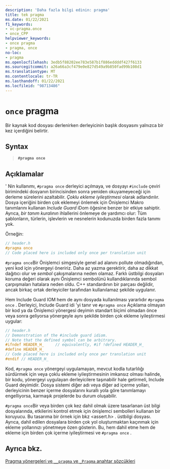 ```yaml
---
description: 'Daha fazla bilgi edinin: pragma'
title: tek pragma
ms.date: 01/22/2021
f1_keywords:
- vc-pragma.once
- once_CPP
helpviewer_keywords:
- once pragma
- pragma, once
no-loc:
- pragma
ms.openlocfilehash: 3edb5f88202ee783e587b1f886eddddf427f6133
ms.sourcegitcommit: a26a66a3cf479e0e827d549a9b850fad99b108d1
ms.translationtype: MT
ms.contentlocale: tr-TR
ms.lasthandoff: 01/22/2021
ms.locfileid: "98713486"
---
```

# <a name="once-no-locpragma"></a>`once` pragma

Bir kaynak kod dosyası derlenirken derleyicinin başlık dosyasını yalnızca bir kez içerdiğini belirtir.

## <a name="syntax"></a>Syntax

> **`#pragma once`**

## <a name="remarks"></a>Açıklamalar

' Nin kullanımı, `#pragma once` derleyici açılmaya, ve dosyayı `#include` çeviri birimindeki dosyanın birincisinden sonra yeniden okuyameyeceği için derleme sürelerini azaltabilir. *Çoklu ekleme iyileştirmesi* olarak adlandırılır. Dosya içeriğini birden çok eklemeyi önlemek için Önişlemci Makro tanımlarını kullanan *Include Guard* iDom öğesine benzer bir etkiye sahiptir. Ayrıca, *bir tanım kuralının* ihlallerini önlemeye de yardımcı olur: Tüm şablonların, türlerin, işlevlerin ve nesnelerin kodunuzda birden fazla tanımı yok.

Örneğin:

```cpp
// header.h
#pragma once
// Code placed here is included only once per translation unit
```

`#pragma once`Bir Önişlemci simgesiyle genel ad alanını pollute olmadığından, yeni kod için yönergeyi öneririz. Daha az yazma gerektirir, daha az dikkat dağıtıcı olur ve *sembol* çakışmalarına neden olamaz. Farklı üstbilgi dosyaları koruma değeri olarak aynı Önişlemci sembolünü kullandıklarında sembol çarpışmaları hatalara neden oldu. C++ standardının bir parçası değildir, ancak birkaç ortak derleyiciler tarafından kullanılamaz şekilde uygulanır.

Hem Include Guard IOM hem de aynı dosyada kullanılması yararlıdır `#pragma once` . Derleyici, Include Guard idi 'yi tanır ve `#pragma once` Açıklama olmayan bir kod ya da Önişlemci yönergesi deyimin standart biçimi olmadan önce veya sonra geliyorsa yönergeyle aynı şekilde birden çok ekleme iyileştirmesi uygular:

```cpp
// header.h
// Demonstration of the #include guard idiom.
// Note that the defined symbol can be arbitrary.
#ifndef HEADER_H_     // equivalently, #if !defined HEADER_H_
#define HEADER_H_
// Code placed here is included only once per translation unit
#endif // HEADER_H_
```

Kod, `#pragma once` yönergeyi uygulamayan, mevcut kodla tutarlılığı sürdürmek için veya çoklu ekleme iyileştirmesinin imkansız olması halinde, bir kodu, yönergeyi uygulayan derleyicilere taşınabilir hale getirmeli, Include Guard deyimidir. Dosya sistemi diğer adı veya diğer ad içerme yolları, derleyicinin benzer içerme dosyalarını kurallı yola göre tanımlamayı engelliyorsa, karmaşık projelerde bu durum oluşabilir.

`#pragma once`Bir veya birden çok kez dahil olmak üzere tasarlanan üst bilgi dosyalarında, etkilerini kontrol etmek için önişlemci sembolleri kullanan bir koruyucu. Bu tasarıma bir örnek için bkz \<assert.h> . üstbilgi dosyası. Ayrıca, dahil edilen dosyalara birden çok yol oluşturmaktan kaçınmak için ekleme yollarınızı yönetmeye özen gösterin. Bu, hem dahil etme hem de ekleme için birden çok içerme iyileştirmesi ve `#pragma once` .

## <a name="see-also"></a>Ayrıca bkz.

[Pragma yönergeleri ve `__pragma` ve `_Pragma` anahtar sözcükleri](./pragma-directives-and-the-pragma-keyword.md)
